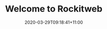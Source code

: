 ---
title: "Welcome to Rockitweb"
date: 2020-03-29T09:18:41+11:00
draft: true

categories: ["General", "RockitWeb"]
tags: ["Development","Business", "startup"]
---